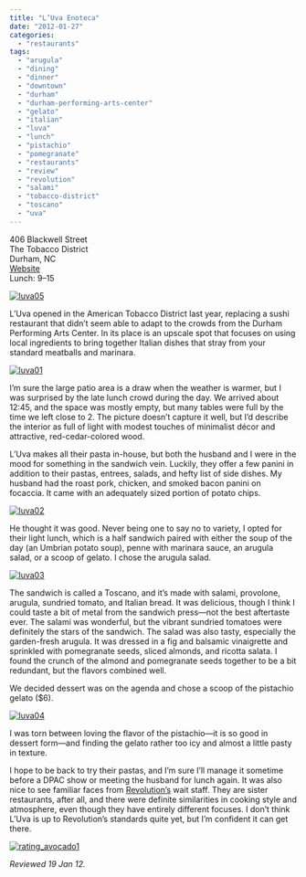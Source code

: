 ```yaml
---
title: "L’Uva Enoteca"
date: "2012-01-27"
categories: 
  - "restaurants"
tags: 
  - "arugula"
  - "dining"
  - "dinner"
  - "downtown"
  - "durham"
  - "durham-performing-arts-center"
  - "gelato"
  - "italian"
  - "luva"
  - "lunch"
  - "pistachio"
  - "pomegranate"
  - "restaurants"
  - "review"
  - "revolution"
  - "salami"
  - "tobacco-district"
  - "toscano"
  - "uva"
---
```


406 Blackwell Street\
The Tobacco District\
Durham, NC\
[Website](http://www.luvaenoteca.com/)\
Lunch: $9–$15

[![](http://s3.amazonaws.com/thegourmez-wpmedia/2012/01/luva05.jpg "luva05")](http://s3.amazonaws.com/thegourmez-wpmedia/2012/01/luva05.jpg)

L’Uva opened in the American Tobacco District last year, replacing a sushi restaurant that didn’t seem able to adapt to the crowds from the Durham Performing Arts Center. In its place is an upscale spot that focuses on using local ingredients to bring together Italian dishes that stray from your standard meatballs and marinara.

[![](http://s3.amazonaws.com/thegourmez-wpmedia/2012/01/luva01.jpg "luva01")](http://s3.amazonaws.com/thegourmez-wpmedia/2012/01/luva01.jpg)

I’m sure the large patio area is a draw when the weather is warmer, but I was surprised by the late lunch crowd during the day. We arrived about 12:45, and the space was mostly empty, but many tables were full by the time we left close to 2. The picture doesn’t capture it well, but I’d describe the interior as full of light with modest touches of minimalist décor and attractive, red-cedar-colored wood.

L’Uva makes all their pasta in-house, but both the husband and I were in the mood for something in the sandwich vein. Luckily, they offer a few panini in addition to their pastas, entrees, salads, and hefty list of side dishes. My husband had the roast pork, chicken, and smoked bacon panini on focaccia. It came with an adequately sized portion of potato chips.

[![](http://s3.amazonaws.com/thegourmez-wpmedia/2012/01/luva02.jpg "luva02")](http://s3.amazonaws.com/thegourmez-wpmedia/2012/01/luva02.jpg)

He thought it was good. Never being one to say no to variety, I opted for their light lunch, which is a half sandwich paired with either the soup of the day (an Umbrian potato soup), penne with marinara sauce, an arugula salad, or a scoop of gelato. I chose the arugula salad.

[![](http://s3.amazonaws.com/thegourmez-wpmedia/2012/01/luva03.jpg "luva03")](http://s3.amazonaws.com/thegourmez-wpmedia/2012/01/luva03.jpg)

The sandwich is called a Toscano, and it’s made with salami, provolone, arugula, sundried tomato, and Italian bread. It was delicious, though I think I could taste a bit of metal from the sandwich press—not the best aftertaste ever. The salami was wonderful, but the vibrant sundried tomatoes were definitely the stars of the sandwich. The salad was also tasty, especially the garden-fresh arugula. It was dressed in a fig and balsamic vinaigrette and sprinkled with pomegranate seeds, sliced almonds, and ricotta salata. I found the crunch of the almond and pomegranate seeds together to be a bit redundant, but the flavors combined well.

We decided dessert was on the agenda and chose a scoop of the pistachio gelato ($6).

[![](http://s3.amazonaws.com/thegourmez-wpmedia/2012/01/luva04.jpg "luva04")](http://s3.amazonaws.com/thegourmez-wpmedia/2012/01/luva04.jpg)

I was torn between loving the flavor of the pistachio—it is so good in dessert form—and finding the gelato rather too icy and almost a little pasty in texture.

I hope to be back to try their pastas, and I’m sure I’ll manage it sometime before a DPAC show or meeting the husband for lunch again. It was also nice to see familiar faces from [Revolution’s](http://www.thegourmez.com/2010/04/revolution-downtown-durham-restaurant-review/) wait staff. They are sister restaurants, after all, and there were definite similarities in cooking style and atmosphere, even though they have entirely different focuses. I don’t think L’Uva is up to Revolution’s standards quite yet, but I’m confident it can get there.

[![](http://s3.amazonaws.com/thegourmez-wpmedia/2009/02/rating_avocado1.gif "rating_avocado1")](http://s3.amazonaws.com/thegourmez-wpmedia/2009/02/rating_avocado1.gif)

_Reviewed 19 Jan 12._

